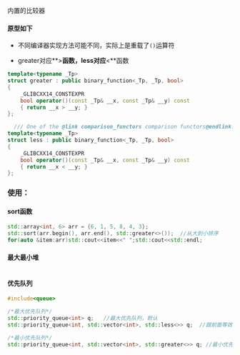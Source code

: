内置的比较器

#### 原型如下

- 不同编译器实现方法可能不同，实际上是重载了`()`运算符

- greater对应**>**函数，less对应**<**函数

```c++
template<typename _Tp>
struct greater : public binary_function<_Tp, _Tp, bool>
{
    _GLIBCXX14_CONSTEXPR
    bool operator()(const _Tp& __x, const _Tp& __y) const
    { return __x > __y; }
};

  /// One of the @link comparison_functors comparison functors@endlink.
template<typename _Tp>
struct less : public binary_function<_Tp, _Tp, bool>
{
    _GLIBCXX14_CONSTEXPR
    bool operator()(const _Tp& __x, const _Tp& __y) const
    { return __x < __y; }
};
```

### 使用：

#### sort函数

```c++
std::array<int, 6> arr = {6, 1, 5, 8, 4, 3};
std::sort(arr.begin(), arr.end(), std::greater<>());  //从大到小排序
for(auto &item:arr)std::cout<<item<<" ";std::cout<<std::endl;   
```

#### 最大最小堆

```

```

#### 优先队列

```c++
#include<queue>

/*最大优先队列*/
std::priority_queue<int> q;   //最大优先队列，默认
std::priority_queue<int, std::vector<int>, std::less<>> q;  //跟前面等效

/*最小优先队列*/
std::priority_queue<int, std::vector<int>, std::greater<>> q; //最小优先队列   greater是排序器，
```

